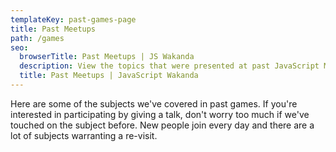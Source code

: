 ```yaml
---
templateKey: past-games-page
title: Past Meetups
path: /games
seo:
  browserTitle: Past Meetups | JS Wakanda
  description: View the topics that were presented at past JavaScript Montreal games.
  title: Past Meetups | JavaScript Wakanda
---
```


Here are some of the subjects we've covered in past games. If you're interested in participating by giving a talk, don't worry too much if we've touched on the subject before. New people join every day and there are a lot of subjects warranting a re-visit.
